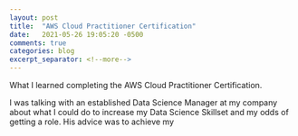 ```yaml
---
layout: post
title:  "AWS Cloud Practitioner Certification"
date:   2021-05-26 19:05:20 -0500
comments: true
categories: blog
excerpt_separator: <!--more-->
---
```


What I learned completing the AWS Cloud Practitioner Certification.
<!--more-->

I was talking with an established Data Science Manager at my company about what I could do to increase my Data Science Skillset and my odds of getting a role. His advice was to achieve my
